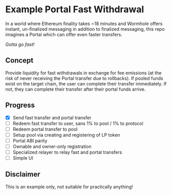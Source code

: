 # Example Portal Fast Withdrawal

In a world where Ethereum finality takes ~18 minutes and Wormhole offers instant, un-finalized messaging in addition to finalized messaging, this repo imagines a Portal which can offer even faster transfers.

_Gotta go fast!_

## Concept

Provide liquidity for fast withdrawals in exchange for fee emissions (at the risk of never receiving the Portal transfer due to rollbacks). If pooled funds exist on the target chain, the user can complete their transfer immediately. If not, they can complete their transfer after their portal funds arrive.

## Progress

- [x] Send fast transfer and portal transfer
- [ ] Redeem fast transfer to user, sans 1% to pool / 1% to protocol
- [ ] Redeem portal transfer to pool
- [ ] Setup pool via creating and registering of LP token
- [ ] Portal ABI parity
- [ ] Ownable and owner-only registration
- [ ] Specialized relayer to relay fast and portal transfers
- [ ] Simple UI

## Disclaimer

This is an example only, not suitable for practically anything!
